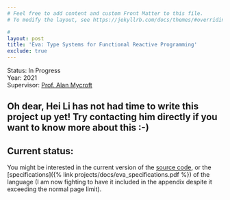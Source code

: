 ```yaml
---
# Feel free to add content and custom Front Matter to this file.
# To modify the layout, see https://jekyllrb.com/docs/themes/#overriding-theme-defaults

#
layout: post
title: 'Eva: Type Systems for Functional Reactive Programming'
exclude: true
---
```

Status: In Progress  
Year: 2021  
Supervisor: [Prof. Alan Mycroft](https://www.cl.cam.ac.uk/~am21/)

## Oh dear, Hei Li has not had time to write this project up yet! Try contacting him directly if you want to know more about this :-)

## Current status:
You might be interested in the current version of the [source code](https://github.com/hei411/eva), or the [specifications]({% link  projects/docs/eva_specifications.pdf %}) of the language (I am now fighting to have it included in the appendix despite it exceeding the normal page limit).